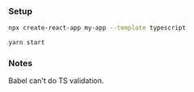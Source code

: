 ### Setup

```bash
npx create-react-app my-app --template typescript

yarn start
```

### Notes

Babel can't do TS validation.
